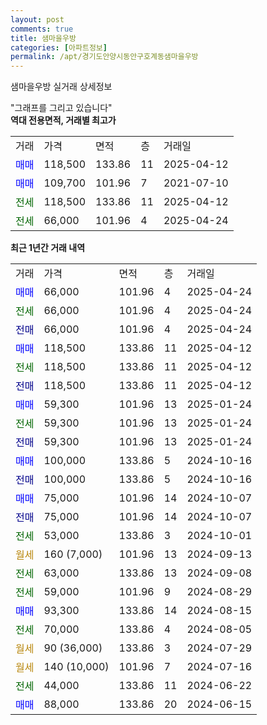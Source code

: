 ```yaml
---
layout: post
comments: true
title: 샘마을우방
categories: [아파트정보]
permalink: /apt/경기도안양시동안구호계동샘마을우방
---
```


샘마을우방 실거래 상세정보

<script type="text/javascript">
  google.charts.load('current', {'packages':['line', 'corechart']});
  google.charts.setOnLoadCallback(drawChart);

  function drawChart() {
    var data = new google.visualization.DataTable();
    data.addColumn('date', '거래일');
    data.addColumn('number', "매매");
    data.addColumn('number', "전세");
    data.addColumn('number', "전매");

    data.addRows([[new Date(Date.parse("2025-04-24")), 66000, null, null], [new Date(Date.parse("2025-04-24")), null, 66000, null], [new Date(Date.parse("2025-04-24")), null, null, 66000], [new Date(Date.parse("2025-04-12")), 118500, null, null], [new Date(Date.parse("2025-04-12")), null, 118500, null], [new Date(Date.parse("2025-04-12")), null, null, 118500], [new Date(Date.parse("2025-01-24")), 59300, null, null], [new Date(Date.parse("2025-01-24")), null, 59300, null], [new Date(Date.parse("2025-01-24")), null, null, 59300], [new Date(Date.parse("2024-10-16")), 100000, null, null], [new Date(Date.parse("2024-10-16")), null, null, 100000], [new Date(Date.parse("2024-10-07")), 75000, null, null], [new Date(Date.parse("2024-10-07")), null, null, 75000], [new Date(Date.parse("2024-10-01")), null, 53000, null], [new Date(Date.parse("2024-09-13")), null, null, null], [new Date(Date.parse("2024-09-08")), null, 63000, null], [new Date(Date.parse("2024-08-29")), null, 59000, null], [new Date(Date.parse("2024-08-15")), 93300, null, null], [new Date(Date.parse("2024-08-05")), null, 70000, null], [new Date(Date.parse("2024-07-29")), null, null, null], [new Date(Date.parse("2024-07-16")), null, null, null], [new Date(Date.parse("2024-06-22")), null, 44000, null], [new Date(Date.parse("2024-06-15")), 88000, null, null]]);

    var options = {
      hAxis: {
        format: 'yyyy/MM/dd'
      },    
      lineWidth: 0,
      pointsVisible: true,    
      title: '최근 1년간 유형별 실거래가 분포',
      legend: { position: 'bottom' }
    };

    var formatter = new google.visualization.NumberFormat({pattern:'###,###'} );
    formatter.format(data, 1);
    formatter.format(data, 2);
    
    setTimeout(function() {
        var chart = new google.visualization.LineChart(document.getElementById('columnchart_material'));
        chart.draw(data, (options));
        document.getElementById('loading').style.display = 'none';
    }, 200);
  }
</script>


<div id="loading" style="z-index:20; display: block; margin-left: 0px">"그래프를 그리고 있습니다"</div>
<div id="columnchart_material" style="width: 95%; margin-left: 0px; display: block"></div>
<!-- contents start -->
<b>역대 전용면적, 거래별 최고가</b>
<table class="sortable">
    <tr>
      <td>거래</td>
      <td>가격</td>
      <td>면적</td>
      <td>층</td>
      <td>거래일</td>
    </tr>
        <tr>
          <td><a style="color: blue">매매</a></td>
          <td>118,500</td>
          <td>133.86</td>
          <td>11</td>
          <td>2025-04-12</td>
        </tr>            <tr>
          <td><a style="color: blue">매매</a></td>
          <td>109,700</td>
          <td>101.96</td>
          <td>7</td>
          <td>2021-07-10</td>
        </tr>        
        <tr>
              <td><a style="color: darkgreen">전세</a></td>
              <td>118,500</td>
              <td>133.86</td>
              <td>11</td>
              <td>2025-04-12</td>
            </tr>            <tr>
              <td><a style="color: darkgreen">전세</a></td>
              <td>66,000</td>
              <td>101.96</td>
              <td>4</td>
              <td>2025-04-24</td>
            </tr>        
    
</table>

<b>최근 1년간 거래 내역</b>

<table class="sortable">
    <tr>
      <td>거래</td>
      <td>가격</td>
      <td>면적</td>
      <td>층</td>
      <td>거래일</td>
    </tr>
    <tr>
      <td><a style="color: blue">매매</a></td>
      <td>66,000</td>
      <td>101.96</td>
      <td>4</td>
      <td>2025-04-24</td>
    </tr>          <tr>
      <td><a style="color: darkgreen">전세</a></td>
      <td>66,000</td>
      <td>101.96</td>
      <td>4</td>
      <td>2025-04-24</td>
    </tr>          <tr>
      <td><a style="color: darkblue">전매</a></td>
      <td>66,000</td>
      <td>101.96</td>
      <td>4</td>
      <td>2025-04-24</td>
    </tr>          <tr>
      <td><a style="color: blue">매매</a></td>
      <td>118,500</td>
      <td>133.86</td>
      <td>11</td>
      <td>2025-04-12</td>
    </tr>          <tr>
      <td><a style="color: darkgreen">전세</a></td>
      <td>118,500</td>
      <td>133.86</td>
      <td>11</td>
      <td>2025-04-12</td>
    </tr>          <tr>
      <td><a style="color: darkblue">전매</a></td>
      <td>118,500</td>
      <td>133.86</td>
      <td>11</td>
      <td>2025-04-12</td>
    </tr>          <tr>
      <td><a style="color: blue">매매</a></td>
      <td>59,300</td>
      <td>101.96</td>
      <td>13</td>
      <td>2025-01-24</td>
    </tr>          <tr>
      <td><a style="color: darkgreen">전세</a></td>
      <td>59,300</td>
      <td>101.96</td>
      <td>13</td>
      <td>2025-01-24</td>
    </tr>          <tr>
      <td><a style="color: darkblue">전매</a></td>
      <td>59,300</td>
      <td>101.96</td>
      <td>13</td>
      <td>2025-01-24</td>
    </tr>          <tr>
      <td><a style="color: blue">매매</a></td>
      <td>100,000</td>
      <td>133.86</td>
      <td>5</td>
      <td>2024-10-16</td>
    </tr>          <tr>
      <td><a style="color: darkblue">전매</a></td>
      <td>100,000</td>
      <td>133.86</td>
      <td>5</td>
      <td>2024-10-16</td>
    </tr>          <tr>
      <td><a style="color: blue">매매</a></td>
      <td>75,000</td>
      <td>101.96</td>
      <td>14</td>
      <td>2024-10-07</td>
    </tr>          <tr>
      <td><a style="color: darkblue">전매</a></td>
      <td>75,000</td>
      <td>101.96</td>
      <td>14</td>
      <td>2024-10-07</td>
    </tr>          <tr>
      <td><a style="color: darkgreen">전세</a></td>
      <td>53,000</td>
      <td>133.86</td>
      <td>3</td>
      <td>2024-10-01</td>
    </tr>          <tr>
      <td><a style="color: darkgoldenrod">월세</a></td>
      <td>160 (7,000)</td>
      <td>101.96</td>
      <td>13</td>
      <td>2024-09-13</td>
    </tr>          <tr>
      <td><a style="color: darkgreen">전세</a></td>
      <td>63,000</td>
      <td>133.86</td>
      <td>13</td>
      <td>2024-09-08</td>
    </tr>          <tr>
      <td><a style="color: darkgreen">전세</a></td>
      <td>59,000</td>
      <td>101.96</td>
      <td>9</td>
      <td>2024-08-29</td>
    </tr>          <tr>
      <td><a style="color: blue">매매</a></td>
      <td>93,300</td>
      <td>133.86</td>
      <td>14</td>
      <td>2024-08-15</td>
    </tr>          <tr>
      <td><a style="color: darkgreen">전세</a></td>
      <td>70,000</td>
      <td>133.86</td>
      <td>4</td>
      <td>2024-08-05</td>
    </tr>          <tr>
      <td><a style="color: darkgoldenrod">월세</a></td>
      <td>90 (36,000)</td>
      <td>133.86</td>
      <td>3</td>
      <td>2024-07-29</td>
    </tr>          <tr>
      <td><a style="color: darkgoldenrod">월세</a></td>
      <td>140 (10,000)</td>
      <td>101.96</td>
      <td>7</td>
      <td>2024-07-16</td>
    </tr>          <tr>
      <td><a style="color: darkgreen">전세</a></td>
      <td>44,000</td>
      <td>133.86</td>
      <td>11</td>
      <td>2024-06-22</td>
    </tr>          <tr>
      <td><a style="color: blue">매매</a></td>
      <td>88,000</td>
      <td>133.86</td>
      <td>20</td>
      <td>2024-06-15</td>
    </tr>      </table>
<!-- contents end -->    

